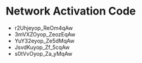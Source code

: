 # Network Activation Code
* r2Uhjeyop_ReOm4qAw
* 3mVXZOyop_ZeozEqAw
* YuY32eyop_Ze5dMqAw
* JsvdKuyop_Zf_5cqAw
* s0tVvOyop_Za_yMqAw